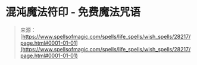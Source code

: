 <!--yml

category: 未分类

日期：2024年06月12日 19:17:50

-->

# 混沌魔法符印 - 免费魔法咒语

> 来源：[https://www.spellsofmagic.com/spells/life_spells/wish_spells/28217/page.html#0001-01-01](https://www.spellsofmagic.com/spells/life_spells/wish_spells/28217/page.html#0001-01-01)
